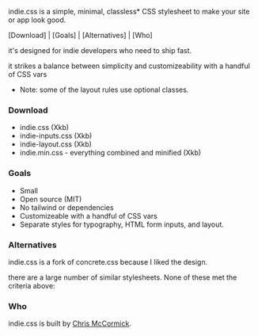 indie.css is a simple, minimal, classless* CSS stylesheet to make your site or app look good.

[Download] | [Goals] | [Alternatives] | [Who]

it's designed for indie developers who need to ship fast.

it strikes a balance between simplicity and customizeability with a handful of CSS vars

* Note: some of the layout rules use optional classes.

### Download

- indie.css (Xkb)
- indie-inputs.css (Xkb)
- indie-layout.css (Xkb)
- indie.min.css - everything combined and minified (Xkb)

### Goals

- Small
- Open source (MIT)
- No tailwind or dependencies
- Customizeable with a handful of CSS vars
- Separate styles for typography, HTML form inputs, and layout.

### Alternatives

indie.css is a fork of concrete.css because I liked the design.

there are a large number of similar stylesheets. None of these met the criteria above:

### Who

indie.css is built by [Chris McCormick](https://mccormick.cx).
